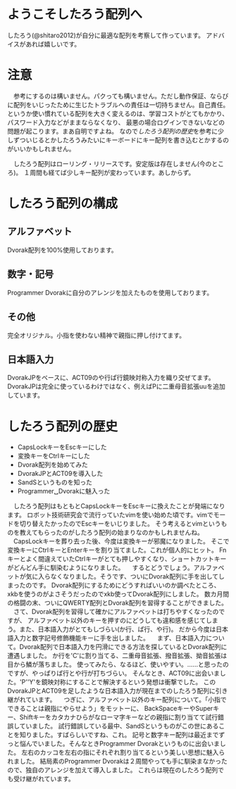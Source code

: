 # ようこそしたろう配列へ
したろう(@shitaro2012)が自分に最適な配列を考察して作っています。
アドバイスがあれば嬉しいです。

# 注意
　参考にするのは構いません。パクっても構いません。ただし動作保証、ならびに配列をいじったために生じたトラブルへの責任は一切持ちません。自己責任。
というか使い慣れている配列を大きく変えるのは、学習コストがとてもかかり、パスワード入力などがままならなくなり、
最悪の場合ログインできないなどの問題が起こります。まあ自明ですよね。
なので*したろう配列の歴史*を参考に少しずついじるとかしたろうみたいにキーボードにキー配列を書き込むとかするのがいいかもしれません。

　したろう配列はローリング・リリースです。安定版は存在しません(今のところ)。
１周間も経てば少しキー配列が変わっています。あしからず。

# したろう配列の構成
## アルファベット
Dvorak配列を100%使用しております。
## 数字・記号
Programmer Dvorakに自分のアレンジを加えたものを使用しております。
## その他
完全オリジナル。小指を使わない精神で親指に押し付けてます。
## 日本語入力
DvorakJPをベースに、ACT09のや行ぱ行鏡映対称入力を織り交ぜてます。
DvorakJPは完全に使っているわけではなく、例えばPに二重母音拡張uuを追加しています。

# したろう配列の歴史

- CapsLockキーをEscキーにした
- 変換キーをCtrlキーにした
- Dvorak配列を始めてみた
- DvorakJPとACT09を導入した
- SandSというものを知った
- Programmer␣Dvorakに魅入った

　したろう配列はもともとCapsLockキーをEscキーに換えたことが発端になります。
ロボット技術研究会で流行っていたvimを使い始めた頃です。vimでモードを切り替えたかったのでEscキーをいじりました。
そう考えるとvimというものを教えてもらったのがしたろう配列の始まりなのかもしれませんね。
　CapsLockキーを葬り去った後、今度は変換キーが邪魔になりました。
そこで変換キーにCtrlキーとEnterキーを割り当てました。これが個人的にヒット。
Fnキーとよく間違えていたCtrlキーがとても押しやすくなり、ショートカットキーがどんどん手に馴染むようになりました。
　するとどうでしょう。アルファベットが気に入らなくなりました。そうです、ついにDvorak配列に手を出してしまったのです。
Dvorak配列にするためにどうすればいいのか調べたところ、xkbを使うのがよさそうだったのでxkb使ってDvorak配列にしました。
数カ月間の格闘の末、ついにQWERTY配列とDvorak配列を習得することができました。
　さて、Dvorak配列を習得して確かにアルファベットは打ちやすくなったのですが、
アルファベット以外のキーを押すのにどうしても違和感を感じてしまう。また、日本語入力がとてもしづらい(か行、ぱ行、や行)。
だから今度は日本語入力と数字記号修飾機能キーに手を出しました。
　まず、日本語入力について。Dvorak配列で日本語入力を円滑にできる方法を探しているとDvorak配列に遭遇しました。
か行を'C'に割り当てる、二重母音拡張、撥音拡張、拗音拡張は目から鱗が落ちました。
使ってみたら、なるほど、使いやすい。……と思ったのですが、やっぱりぱ行とや行が打ちづらい。
そんなとき、ACT09に出会いました。'P''Y'を鏡映対称にすることで解決するという発想は衝撃でした。
このDvorakJPとACT09を足したような日本語入力が現在までのしたろう配列に引き継がれています。
　つぎに、アルファベット以外のキー配列について。「小指でできることは親指にやらせよう」をモットーに、
BackSpaceキーやSuperキー、Shiftキーをカタカナひらがなローマ字キーなどの親指に割り当てて試行錯誤していました。
試行錯誤している最中、SandSというものがこの世にあることを知りました。すばらしいですね、これ。
記号と数字キー配列は最近までずっと悩んでいました。そんなときProgrammer Dvorakというものに出会いました。
左右のカッコを左右の指にそれぞれ割り当てるという美しい思想に魅入られました。
結局素のProgrammer Dvorakは２周間やっても手に馴染まなかったので、独自のアレンジを加えて導入しました。
これらは現在のしたろう配列でも受け継がれています。
